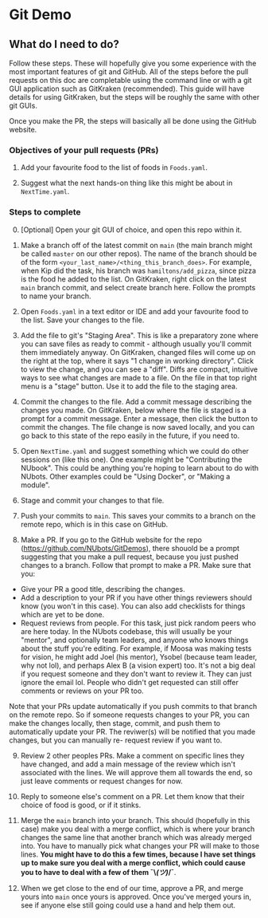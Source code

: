 # Git Demo

## What do I need to do?

Follow these steps. These will hopefully give you some experience with the most important features of git and GitHub. All of the steps before the pull requests on this doc are completable using the command line or with a git GUI application such as GitKraken (recommended). This guide will have details for using GitKraken, but the steps will be roughly the same with other git GUIs.

Once you make the PR, the steps will basically all be done using the GitHub website.

### Objectives of your pull requests (PRs)

1. Add your favourite food to the list of foods in `Foods.yaml`.

2. Suggest what the next hands-on thing like this might be about in `NextTime.yaml`.

### Steps to complete

0. [Optional] Open your git GUI of choice, and open this repo within it.

1. Make a branch off of the latest commit on `main` (the main branch might be called `master` on our other repos). The name of the branch should be of the form `<your_last_name>/<thing_this_branch_does>`. For example, when Kip did the task, his branch was `hamiltons/add_pizza`, since pizza is the food he added to the list.
On GitKraken, right click on the latest `main` branch commit, and select create branch here. Follow the prompts to name your branch.

2. Open `Foods.yaml` in a text editor or IDE and add your favourite food to the list. Save your changes to the file.

3. Add the file to git's "Staging Area". This is like a preparatory zone where you can save files as ready to commit - although usually you'll commit them immediately anyway. On GitKraken, changed files will come up on the right at the top, where it says "1 change in working directory". Click to view the change, and you can see a "diff". Diffs are compact, intuitive ways to see what changes are made to a file. On the file in that top right menu is a "stage" button. Use it to add the file to the staging area.

4. Commit the changes to the file. Add a commit message describing the changes you made. On GitKraken, below where the file is staged is a prompt for a commit message. Enter a message, then click the button to commit the changes. The file change is now saved locally, and you can go back to this state of the repo easily in the future, if you need to.

5. Open `NextTime.yaml` and suggest something which we could do other sessions on (like this one). One example might be "Contributing the NUbook". This could be anything you're hoping to learn about to do with NUbots. Other examples could be "Using Docker", or "Making a module".

6. Stage and commit your changes to that file. 

7. Push your commits to `main`. This saves your commits to a branch on the remote repo, which is in this case on GitHub.

8. Make a PR. If you go to the GitHub website for the repo (https://github.com/NUbots/GitDemos), there shouold be a prompt suggesting that you make a pull request, because you just pushed changes to a branch. Follow that prompt to make a PR. Make sure that you:
- Give your PR a good title, describing the changes.
- Add a description to your PR if you have other things reviewers should know (you won't in this case). You can also add checklists for things which are yet to be done.
- Request reviews from people. For this task, just pick random peers who are here today. In the NUbots codebase, this will usually be your "mentor", and optionally team leaders, and anyone who knows things about the stuff you're editing. For example, if Moosa was making tests for vision, he might add Joel (his mentor), Ysobel (because team leader, why not lol), and perhaps Alex B (a vision expert) too. It's not a big deal if you request someone and they don't want to review it. They can just ignore the email lol. People who didn't get requested can still offer comments or reviews on your PR too.

Note that your PRs update automatically if you push commits to that branch on the remote repo. So if someone requests changes to your PR, you can make the changes locally, then stage, commit, and push them to automatically update your PR. The reviwer(s) will be notified that you made changes, but you can manually re- request review if you want to.

9. Review 2 other peoples PRs. Make a comment on specific lines they have changed, and add a main message of the review which isn't associated with the lines. We will approve them all towards the end, so just leave comments or request changes for now.

10. Reply to someone else's comment on a PR. Let them know that their choice of food is good, or if it stinks.

11. Merge the `main` branch into your branch. This should (hopefully in this case) make you deal with a merge conflict, which is where your branch changes the same line that another branch which was already merged into. You have to manually pick what changes your PR will make to those lines. **You might have to do this a few times, because I have set things up to make sure you deal with a merge conflict, which could cause you to have to deal with a few of them ¯\\_(ツ)_/¯**.

12. When we get close to the end of our time, approve a PR, and merge yours into `main` once yours is approved. Once you've merged yours in, see if anyone else still going could use a hand and help them out.
